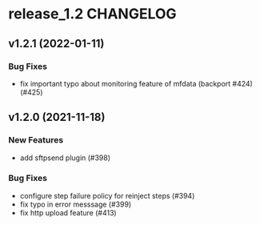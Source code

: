 # release_1.2 CHANGELOG

## v1.2.1 (2022-01-11)

### Bug Fixes

- fix important typo about monitoring feature of mfdata (backport #424) (#425)

## v1.2.0 (2021-11-18)

### New Features

- add sftpsend plugin (#398)

### Bug Fixes

- configure step failure policy for reinject steps (#394)
- fix typo in error messsage (#399)
- fix http upload feature (#413)


